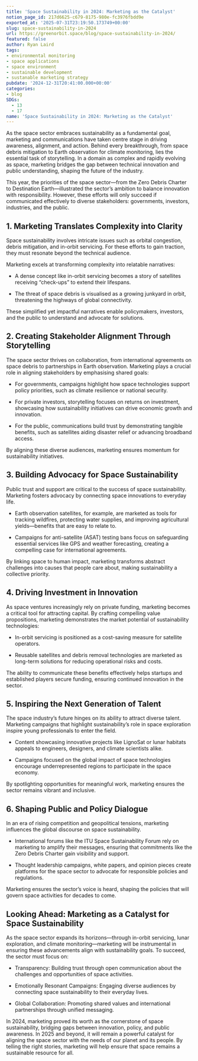```yaml
---
title: 'Space Sustainability in 2024: Marketing as the Catalyst'
notion_page_id: 217d6625-c679-8175-980e-fc3976fbdd9e
exported_at: '2025-07-31T23:19:50.173749+00:00'
slug: space-sustainability-in-2024
url: https://greenorbit.space/blog/space-sustainability-in-2024/
featured: false
author: Ryan Laird
tags:
- environmental monitoring
- space applications
- space environment
- sustainable development
- sustanable marketing strategy
pubdate: '2024-12-31T20:41:00.000+00:00'
categories:
- blog
SDGs:
  - 13
  - 17
name: 'Space Sustainability in 2024: Marketing as the Catalyst'
---
```


As the space sector embraces sustainability as a fundamental goal, marketing and communications have taken centre stage in driving awareness, alignment, and action. Behind every breakthrough, from space debris mitigation to Earth observation for climate monitoring, lies the essential task of storytelling. In a domain as complex and rapidly evolving as space, marketing bridges the gap between technical innovation and public understanding, shaping the future of the industry.

This year, the priorities of the space sector—from the Zero Debris Charter to Destination Earth—illustrated the sector’s ambition to balance innovation with responsibility. However, these efforts will only succeed if communicated effectively to diverse stakeholders: governments, investors, industries, and the public.

## 1. Marketing Translates Complexity into Clarity

Space sustainability involves intricate issues such as orbital congestion, debris mitigation, and in-orbit servicing. For these efforts to gain traction, they must resonate beyond the technical audience.

Marketing excels at transforming complexity into relatable narratives:

- A dense concept like in-orbit servicing becomes a story of satellites receiving “check-ups” to extend their lifespans.

- The threat of space debris is visualised as a growing junkyard in orbit, threatening the highways of global connectivity.

These simplified yet impactful narratives enable policymakers, investors, and the public to understand and advocate for solutions.

## 2. Creating Stakeholder Alignment Through Storytelling

The space sector thrives on collaboration, from international agreements on space debris to partnerships in Earth observation. Marketing plays a crucial role in aligning stakeholders by emphasising shared goals:

- For governments, campaigns highlight how space technologies support policy priorities, such as climate resilience or national security.

- For private investors, storytelling focuses on returns on investment, showcasing how sustainability initiatives can drive economic growth and innovation.

- For the public, communications build trust by demonstrating tangible benefits, such as satellites aiding disaster relief or advancing broadband access.

By aligning these diverse audiences, marketing ensures momentum for sustainability initiatives.

## 3. Building Advocacy for Space Sustainability

Public trust and support are critical to the success of space sustainability. Marketing fosters advocacy by connecting space innovations to everyday life.

- Earth observation satellites, for example, are marketed as tools for tracking wildfires, protecting water supplies, and improving agricultural yields—benefits that are easy to relate to.

- Campaigns for anti-satellite (ASAT) testing bans focus on safeguarding essential services like GPS and weather forecasting, creating a compelling case for international agreements.

By linking space to human impact, marketing transforms abstract challenges into causes that people care about, making sustainability a collective priority.

## 4. Driving Investment in Innovation

As space ventures increasingly rely on private funding, marketing becomes a critical tool for attracting capital. By crafting compelling value propositions, marketing demonstrates the market potential of sustainability technologies:

- In-orbit servicing is positioned as a cost-saving measure for satellite operators.

- Reusable satellites and debris removal technologies are marketed as long-term solutions for reducing operational risks and costs.

The ability to communicate these benefits effectively helps startups and established players secure funding, ensuring continued innovation in the sector.

## 5. Inspiring the Next Generation of Talent

The space industry’s future hinges on its ability to attract diverse talent. Marketing campaigns that highlight sustainability’s role in space exploration inspire young professionals to enter the field.

- Content showcasing innovative projects like LignoSat or lunar habitats appeals to engineers, designers, and climate scientists alike.

- Campaigns focused on the global impact of space technologies encourage underrepresented regions to participate in the space economy.

By spotlighting opportunities for meaningful work, marketing ensures the sector remains vibrant and inclusive.

## 6. Shaping Public and Policy Dialogue

In an era of rising competition and geopolitical tensions, marketing influences the global discourse on space sustainability.

- International forums like the ITU Space Sustainability Forum rely on marketing to amplify their messages, ensuring that commitments like the Zero Debris Charter gain visibility and support.

- Thought leadership campaigns, white papers, and opinion pieces create platforms for the space sector to advocate for responsible policies and regulations.

Marketing ensures the sector’s voice is heard, shaping the policies that will govern space activities for decades to come.

## Looking Ahead: Marketing as a Catalyst for Space Sustainability

As the space sector expands its horizons—through in-orbit servicing, lunar exploration, and climate monitoring—marketing will be instrumental in ensuring these advancements align with sustainability goals. To succeed, the sector must focus on:

- Transparency: Building trust through open communication about the challenges and opportunities of space activities.

- Emotionally Resonant Campaigns: Engaging diverse audiences by connecting space sustainability to their everyday lives.

- Global Collaboration: Promoting shared values and international partnerships through unified messaging.

In 2024, marketing proved its worth as the cornerstone of space sustainability, bridging gaps between innovation, policy, and public awareness. In 2025 and beyond, it will remain a powerful catalyst for aligning the space sector with the needs of our planet and its people. By telling the right stories, marketing will help ensure that space remains a sustainable resource for all.